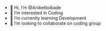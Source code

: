 - 👋 Hi, I’m @Aniketbobade
- 👀 I’m interested in Coding
- 🌱 I’m currently learning Development
- 💞️ I’m looking to collaborate on coding group

<!---
Aniketbobade/Aniketbobade is a ✨ special ✨ repository because its `README.md` (this file) appears on your GitHub profile.
You can click the Preview link to take a look at your changes.
--->
